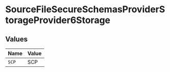 # SourceFileSecureSchemasProviderStorageProvider6Storage


## Values

| Name  | Value |
| ----- | ----- |
| `SCP` | SCP   |
